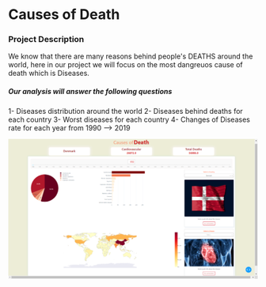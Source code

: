# Causes of Death

### Project Description
We know that there are many reasons behind people's DEATHS around the world,
here in our project we will focus on the most dangreuos cause of death which is Diseases.

##### Our analysis will answer the following questions
1- Diseases distribution around the world 
2- Diseases behind deaths for each country 
3- Worst diseases for each country
4- Changes of Diseases rate for each year from 1990 --> 2019

![This is an image](/assets/Cause_of_deaths.png)
